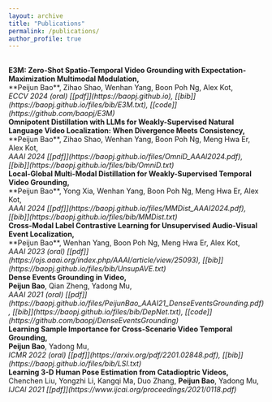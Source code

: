 ```yaml
---
layout: archive
title: "Publications"
permalink: /publications/
author_profile: true
---
```


<!-- 
<i><strong><font size="5" >A</font></strong></i>  
<strong>B</strong>, C  
<i>D</i>,  
[[E]()]   
<br/>
<font size="4" color="gray">F</font>
-->


<br/>
<strong>
E3M: Zero-Shot Spatio-Temporal Video Grounding with Expectation-Maximization Multimodal Modulation,</strong> 
<br />
**Peijun Bao**, Zihao Shao, Wenhan Yang, Boon Poh Ng, Alex Kot,<br />
<i>ECCV 2024 (oral) [[pdf]](https://baopj.github.io), 
[[bib]](https://baopj.github.io/files/bib/E3M.txt),
[[code]](https://github.com/baopj/E3M)
</i>
<br/>


<strong>
Omnipotent Distillation with LLMs for Weakly-Supervised Natural Language Video Localization: When Divergence Meets Consistency,</strong> 
<br />
**Peijun Bao**, Zihao Shao, Wenhan Yang, Boon Poh Ng, Meng Hwa Er, Alex Kot,
<br />
<i>AAAI 2024  [[pdf]](https://baopj.github.io/files/OmniD_AAAI2024.pdf),
[[bib]](https://baopj.github.io/files/bib/OmniD.txt) 
</i>
<br/>

<strong> 
Local-Global Multi-Modal Distillation for Weakly-Supervised Temporal Video Grounding, </strong>
<br />
**Peijun Bao**, Yong Xia, Wenhan Yang, Boon Poh Ng, Meng Hwa Er, Alex Kot, 
<br />
<i>AAAI 2024 [[pdf]](https://baopj.github.io/files/MMDist_AAAI2024.pdf),
[[bib]](https://baopj.github.io/files/bib/MMDist.txt)
</i>
<br />

<strong> 
Cross-Modal Label Contrastive Learning for Unsupervised Audio-Visual Event Localization, </strong>
<br />
**Peijun Bao**, Wenhan Yang, Boon Poh Ng, Meng Hwa Er, Alex Kot,
<br />
<i> AAAI 2023 (oral) [[pdf]](https://ojs.aaai.org/index.php/AAAI/article/view/25093),
[[bib]](https://baopj.github.io/files/bib/UnsupAVE.txt)
</i>
<br />

<strong>
Dense Events Grounding in Video, 
</strong> 
<br/>
<strong>Peijun Bao</strong>, Qian Zheng, Yadong Mu,
<br/>
<i>AAAI 2021 (oral)
[[pdf]](https://baopj.github.io/files/PeijunBao_AAAI21_DenseEventsGrounding.pdf), 
[[bib]](https://baopj.github.io/files/bib/DepNet.txt),
[[code]](https://github.com/baopj/DenseEventsGrounding)
</i>
<br/>

<strong>
Learning Sample Importance for Cross-Scenario Video Temporal Grounding,
</strong> 
<br />
<strong>Peijun Bao</strong>, Yadong Mu,
<br />
<i>ICMR 2022 (oral) [[pdf]](https://arxiv.org/pdf/2201.02848.pdf),
[[bib]](https://baopj.github.io/files/bib/LSI.txt)
</i>
<br />


<strong>
Learning 3-D Human Pose Estimation from Catadioptric Videos,
</strong>
<br />
Chenchen Liu, Yongzhi Li, Kangqi Ma, Duo Zhang, <strong>Peijun Bao</strong>, Yadong Mu,
<br />
<i> 
IJCAI 2021 [[pdf]](https://www.ijcai.org/proceedings/2021/0118.pdf)
</i>